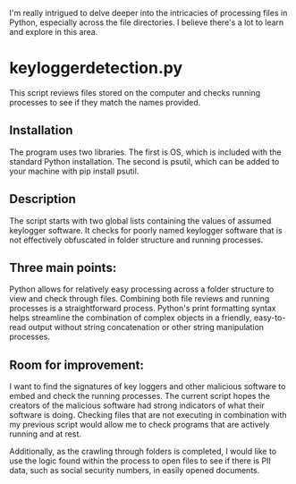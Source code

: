 
I'm really intrigued to delve deeper into the intricacies of processing files in Python, especially across the file directories. I believe there's a lot to learn and explore in this area. 

# keyloggerdetection.py
This script reviews files stored on the computer and checks running processes to see if they match the names provided.

## Installation
The program uses two libraries. The first is OS, which is included with the standard Python installation. The second is psutil, which can be added to your machine with pip install psutil.

## Description
The script starts with two global lists containing the values of assumed keylogger software. It checks for poorly named keylogger software that is not effectively obfuscated in folder structure and running processes.

## Three main points:
Python allows for relatively easy processing across a folder structure to view and check through files.
Combining both file reviews and running processes is a straightforward process.
Python's print formatting syntax helps streamline the combination of complex objects in a friendly, easy-to-read output without string concatenation or other string manipulation processes.
## Room for improvement:
I want to find the signatures of key loggers and other malicious software to embed and check the running processes. The current script hopes the creators of the malicious software had strong indicators of what their software is doing. Checking files that are not executing in combination with my previous script would allow me to check programs that are actively running and at rest. 

Additionally, as the crawling through folders is completed, I would like to use the logic found within the process to open files to see if there is PII data, such as social security numbers, in easily opened documents.
